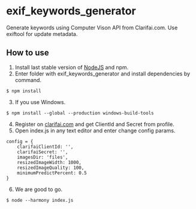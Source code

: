 # exif_keywords_generator
Generate keywords using Computer Vison API from Clarifai.com. Use exiftool for update metadata.

## How to use
1. Install last stable version of [NodeJS](https://nodejs.org) and npm.
2. Enter folder with exif_keywords_generator and install dependencies by command.

```
$ npm install
```
3. If you use Windows.
```
$ npm install --global --production windows-build-tools
```
4. Register on [clarifai.com](https://clarifai.com) and get ClientId and Secret from profile.
5. Open index.js in any text editor and enter change config params.
```
config = {
    clarifaiClientId: '',
    clarifaiSecret: '',
    imagesDir: 'files',
    resizedImageWidth: 1000,
    resizedImageQuality: 100,
    minimumPredictPercent: 0.5
}
```
6. We are good to go.
```
$ node --harmony index.js
```